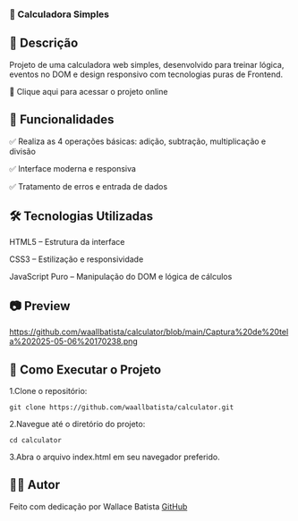 ### 🧮 Calculadora Simples



## 📌 Descrição
 Projeto de uma calculadora web simples, desenvolvido para treinar lógica, eventos no DOM e design responsivo com tecnologias puras de Frontend.
 
 🔗 Clique aqui para acessar o projeto online

## 🚀 Funcionalidades
 ✅ Realiza as 4 operações básicas: adição, subtração, multiplicação e divisão
 
 ✅ Interface moderna e responsiva
 
 ✅ Tratamento de erros e entrada de dados

## 🛠️ Tecnologias Utilizadas

 HTML5 – Estrutura da interface
 
 CSS3 – Estilização e responsividade
 
 JavaScript Puro – Manipulação do DOM e lógica de cálculos

## 📷 Preview

 <https://github.com/waallbatista/calculator/blob/main/Captura%20de%20tela%202025-05-06%20170238.png>

## 📂 Como Executar o Projeto
 1.Clone o repositório:
 
    git clone https://github.com/waallbatista/calculator.git

 2.Navegue até o diretório do projeto:

    cd calculator

 3.Abra o arquivo index.html em seu navegador preferido.
 
## 🙋‍♂️ Autor
 Feito com dedicação por Wallace Batista
 [GitHub](https://github.com/waallbatista)
